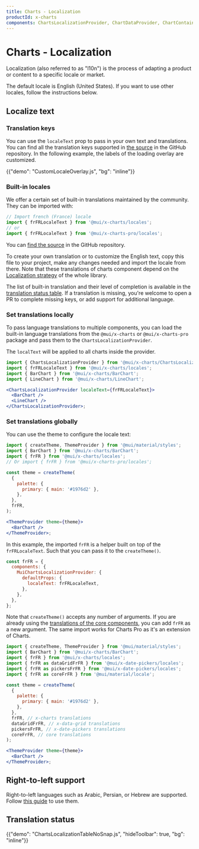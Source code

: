 ```yaml
---
title: Charts - Localization
productId: x-charts
components: ChartsLocalizationProvider, ChartDataProvider, ChartContainer
---
```


# Charts - Localization

<p class="description">Localization (also referred to as "l10n") is the process of adapting a product or content to a specific locale or market.</p>

The default locale is English (United States). If you want to use other locales, follow the instructions below.

## Localize text

### Translation keys

You can use the `localeText` prop to pass in your own text and translations.
You can find all the translation keys supported in [the source](https://github.com/mui/mui-x/blob/-/packages/x-charts/src/locales/enUS.ts) in the GitHub repository.
In the following example, the labels of the loading overlay are customized.

{{"demo": "CustomLocaleOverlay.js", "bg": "inline"}}

### Built-in locales

We offer a certain set of built-in translations maintained by the community.
They can be imported with:

```js
// Import french (France) locale
import { frFRLocaleText } from '@mui/x-charts/locales';
// or
import { frFRLocaleText } from '@mui/x-charts-pro/locales';
```

You can [find the source](https://github.com/mui/mui-x/tree/HEAD/packages/x-charts/src/locales) in the GitHub repository.

To create your own translation or to customize the English text, copy this file to your project, make any changes needed and import the locale from there.
Note that these translations of charts component depend on the [Localization strategy](/material-ui/guides/localization/) of the whole library.

The list of built-in translation and their level of completion is available in the [translation status table](#translation-status).
If a translation is missing, you're welcome to open a PR to complete missing keys, or add support for additional language.

### Set translations locally

To pass language translations to multiple components, you can load the built-in language translations from the `@mui/x-charts` or `@mui/x-charts-pro` package and pass them to the `ChartsLocalizationProvider`.

The `localText` will be applied to all charts inside the provider.

```jsx
import { ChartsLocalizationProvider } from '@mui/x-charts/ChartsLocalizationProvider';
import { frFRLocaleText } from '@mui/x-charts/locales';
import { BarChart } from '@mui/x-charts/BarChart';
import { LineChart } from '@mui/x-charts/LineChart';

<ChartsLocalizationProvider localeText={frFRLocaleText}>
  <BarChart />
  <LineChart />
</ChartsLocalizationProvider>;
```

### Set translations globally

You can use the theme to configure the locale text:

```jsx
import { createTheme, ThemeProvider } from '@mui/material/styles';
import { BarChart } from '@mui/x-charts/BarChart';
import { frFR } from '@mui/x-charts/locales';
// Or import { frFR } from '@mui/x-charts-pro/locales';

const theme = createTheme(
  {
    palette: {
      primary: { main: '#1976d2' },
    },
  },
  frFR,
);

<ThemeProvider theme={theme}>
  <BarChart />
</ThemeProvider>;
```

In this example, the imported `frFR` is a helper built on top of the `frFRLocaleText`.
Such that you can pass it to the `createTheme()`.

```js
const frFR = {
  components: {
    MuiChartsLocalizationProvider: {
      defaultProps: {
        localeText: frFRLocaleText,
      },
    },
  },
};
```

Note that `createTheme()` accepts any number of arguments.
If you are already using the [translations of the core components](/material-ui/guides/localization/#locale-text), you can add `frFR` as a new argument.
The same import works for Charts Pro as it's an extension of Charts.

```jsx
import { createTheme, ThemeProvider } from '@mui/material/styles';
import { BarChart } from '@mui/x-charts/BarChart';
import { frFR } from '@mui/x-charts/locales';
import { frFR as dataGridFrFR } from '@mui/x-date-pickers/locales';
import { frFR as pickersFrFR } from '@mui/x-date-pickers/locales';
import { frFR as coreFrFR } from '@mui/material/locale';

const theme = createTheme(
  {
    palette: {
      primary: { main: '#1976d2' },
    },
  },
  frFR, // x-charts translations
  dataGridFrFR, // x-data-grid translations
  pickersFrFR, // x-date-pickers translations
  coreFrFR, // core translations
);

<ThemeProvider theme={theme}>
  <BarChart />
</ThemeProvider>;
```

## Right-to-left support

Right-to-left languages such as Arabic, Persian, or Hebrew are supported.
Follow [this guide](/material-ui/customization/right-to-left/) to use them.

## Translation status

{{"demo": "ChartsLocalizationTableNoSnap.js", "hideToolbar": true, "bg": "inline"}}
